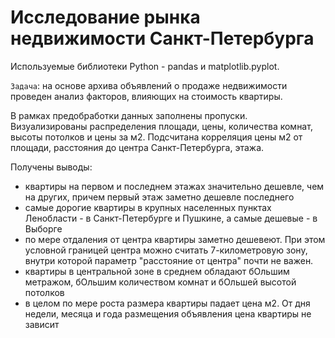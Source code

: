 # Исследование рынка недвижимости Санкт-Петербурга

Используемые библиотеки Python - pandas и matplotlib.pyplot.

`Задача`: на основе архива объявлений о продаже недвижимости проведен анализ факторов, влияющих на стоимость квартиры.

В рамках предобработки данных заполнены пропуски. Визуализированы распределения площади, цены, количества комнат, высоты потолков и цены за м2. Подсчитана корреляция цены м2 от площади, расстояния до центра Санкт-Петербурга, этажа.

Получены выводы: 
- квартиры на первом и последнем этажах значительно дешевле, чем на других, причем первый этаж заметно дешевле последнего
- самые дорогие квартиры в крупных населенных пунктах Ленобласти - в Санкт-Петербурге и Пушкине, а самые дешевые - в Выборге
- по мере отдаления от центра квартиры заметно дешевеют. При этом условной границей центра можно считать 7-километровую зону, внутри которой параметр "расстояние от центра" почти не важен.
- квартиры в центральной зоне в среднем обладают бОльшим метражом, бОльшим количеством комнат и бОльшей высотой потолков
- в целом по мере роста размера квартиры падает цена м2. От дня недели, месяца и года размещения объявления цена квартиры не зависит

